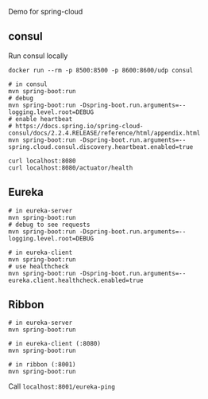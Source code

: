 Demo for spring-cloud

## consul

Run consul locally
```
docker run --rm -p 8500:8500 -p 8600:8600/udp consul
```

```
# in consul
mvn spring-boot:run
# debug
mvn spring-boot:run -Dspring-boot.run.arguments=--logging.level.root=DEBUG
# enable heartbeat
# https://docs.spring.io/spring-cloud-consul/docs/2.2.4.RELEASE/reference/html/appendix.html
mvn spring-boot:run -Dspring-boot.run.arguments=--spring.cloud.consul.discovery.heartbeat.enabled=true

curl localhost:8080
curl localhost:8080/actuator/health
```

## Eureka

```
# in eureka-server
mvn spring-boot:run
# debug to see requests
mvn spring-boot:run -Dspring-boot.run.arguments=--logging.level.root=DEBUG
```

```
# in eureka-client
mvn spring-boot:run
# use healthcheck
mvn spring-boot:run -Dspring-boot.run.arguments=--eureka.client.healthcheck.enabled=true
```

## Ribbon

```
# in eureka-server
mvn spring-boot:run
```

```
# in eureka-client (:8080)
mvn spring-boot:run
```

```
# in ribbon (:8001)
mvn spring-boot:run
```

Call `localhost:8001/eureka-ping`
